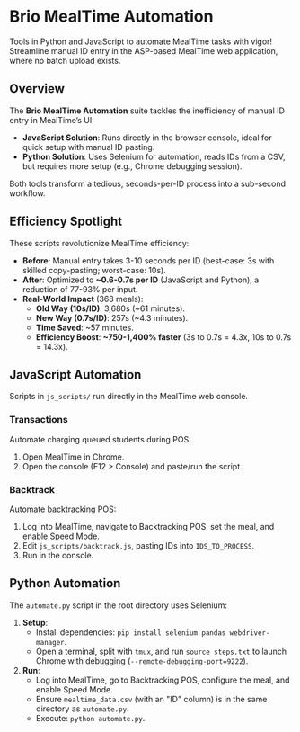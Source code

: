 # Brio MealTime Automation

Tools in Python and JavaScript to automate MealTime tasks with vigor! Streamline manual ID entry in the ASP-based MealTime web application, where no batch upload exists.

## Overview
The **Brio MealTime Automation** suite tackles the inefficiency of manual ID entry in MealTime’s UI:
- **JavaScript Solution**: Runs directly in the browser console, ideal for quick setup with manual ID pasting.
- **Python Solution**: Uses Selenium for automation, reads IDs from a CSV, but requires more setup (e.g., Chrome debugging session).

Both tools transform a tedious, seconds-per-ID process into a sub-second workflow.

## Efficiency Spotlight
These scripts revolutionize MealTime efficiency:
- **Before**: Manual entry takes 3-10 seconds per ID (best-case: 3s with skilled copy-pasting; worst-case: 10s).
- **After**: Optimized to **~0.6-0.7s per ID** (JavaScript and Python), a reduction of 77-93% per input.
- **Real-World Impact** (368 meals):
  - **Old Way (10s/ID)**: 3,680s (~61 minutes).
  - **New Way (0.7s/ID)**: 257s (~4.3 minutes).
  - **Time Saved**: ~57 minutes.
  - **Efficiency Boost**: **~750-1,400% faster** (3s to 0.7s = 4.3x, 10s to 0.7s = 14.3x).

## JavaScript Automation
Scripts in `js_scripts/` run directly in the MealTime web console.

### Transactions
Automate charging queued students during POS:
1. Open MealTime in Chrome.
3. Open the console (F12 > Console) and paste/run the script.

### Backtrack
Automate backtracking POS:
1. Log into MealTime, navigate to Backtracking POS, set the meal, and enable Speed Mode.
2. Edit `js_scripts/backtrack.js`, pasting IDs into `IDS_TO_PROCESS`.
3. Run in the console.

## Python Automation
The `automate.py` script in the root directory uses Selenium:
1. **Setup**:
   - Install dependencies: `pip install selenium pandas webdriver-manager`.
   - Open a terminal, split with `tmux`, and run `source steps.txt` to launch Chrome with debugging (`--remote-debugging-port=9222`).
2. **Run**:
   - Log into MealTime, go to Backtracking POS, configure the meal, and enable Speed Mode.
   - Ensure `mealtime_data.csv` (with an "ID" column) is in the same directory as `automate.py`.
   - Execute: `python automate.py`.

